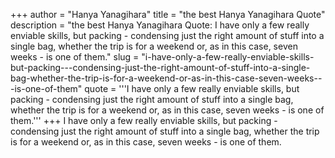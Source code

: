 +++
author = "Hanya Yanagihara"
title = "the best Hanya Yanagihara Quote"
description = "the best Hanya Yanagihara Quote: I have only a few really enviable skills, but packing - condensing just the right amount of stuff into a single bag, whether the trip is for a weekend or, as in this case, seven weeks - is one of them."
slug = "i-have-only-a-few-really-enviable-skills-but-packing---condensing-just-the-right-amount-of-stuff-into-a-single-bag-whether-the-trip-is-for-a-weekend-or-as-in-this-case-seven-weeks---is-one-of-them"
quote = '''I have only a few really enviable skills, but packing - condensing just the right amount of stuff into a single bag, whether the trip is for a weekend or, as in this case, seven weeks - is one of them.'''
+++
I have only a few really enviable skills, but packing - condensing just the right amount of stuff into a single bag, whether the trip is for a weekend or, as in this case, seven weeks - is one of them.
